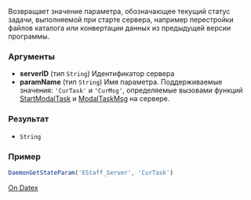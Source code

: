 Возвращает значение параметра, обозначающее текущий статус задачи, выполняемой при старте сервера, например перестройки файлов каталога или конвертации данных из предыдущей версии программы.

### Аргументы
- **serverID** (тип `String`) Идентификатор сервера
- **paramName** (тип `String`) Имя параметра. Поддерживаемые значения: `'CurTask'` и `'CurMsg'`, определяемые вызовами функций [StartModalTask](http://docs.datex.ru/article.htm?id=5620276892448878775) и [ModalTaskMsg](http://docs.datex.ru/article.htm?id=5620276892448878676) на сервере.

### Результат
- `String`

### Пример
```js
DaemonGetStateParam('EStaff_Server', 'CurTask')
```

[On Datex](http://docs.datex.ru/article.htm?id=5620250451197911749)